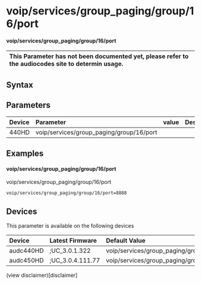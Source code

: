 ﻿---
description: voip/services/group_paging/group/16/port
search: false
---

# voip/services/group_paging/group/16/port

#### voip/services/group_paging/group/16/port


| This Parameter has not been documented yet, please refer to the audiocodes site to determin usage.  | 
| :--- |

## Syntax

## Parameters
|Device|Parameter|value|Description|
|:---|:---|:---|:---|
| 440HD | voip/services/group_paging/group/16/port |  |  |

## Examples
#### voip/services/group_paging/group/16/port

voip/services/group_paging/group/16/port

```
voip/services/group_paging/group/16/port=8888
```

## Devices
This parameter is available on the following devices

| Device | Latest Firmware | Default Value |
|:---|:---|:---|
| audc440HD | ;UC_3.0.1.322 | voip/services/group_paging/group/16/port=8888 
| audc450HD | ;UC_3.0.4.111.77 | voip/services/group_paging/group/16/port=8888 

(view disclaimer)[disclaimer]
